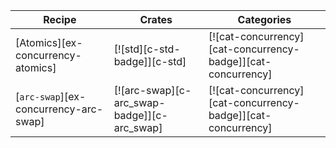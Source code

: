 | Recipe | Crates | Categories |
|---|---|---|
| [Atomics][ex-concurrency-atomics] | [![std][c-std-badge]][c-std] | [![cat-concurrency][cat-concurrency-badge]][cat-concurrency] |
| [`arc-swap`][ex-concurrency-arc-swap] | [![arc-swap][c-arc_swap-badge]][c-arc_swap] | [![cat-concurrency][cat-concurrency-badge]][cat-concurrency] |
